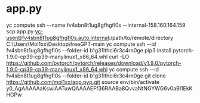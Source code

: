 # app.py

yc compute ssh --name fv4sbn8t1ug8gfhgfl0s --internal-158.160.164.159
scp app.py yc-user@fv4sbn8t1ug8gfhgfl0s.auto.internal:/path/to/remote/directory
C:\Users\Mol1xx\Desktop\freeGPT-main
yc compute ssh --id fv4sbn8t1ug8gfhgfl0s --folder-id b1g31lthci6r3c4rn0ge
pip3 install pytorch-1.9.0-cp39-cp39-manylinux1_x86_64.whl
curl -LO https://github.com/pytorch/pytorch/releases/download/v1.9.0/pytorch-1.9.0-cp39-cp39-manylinux1_x86_64.whl
yc compute ssh --id fv4sbn8t1ug8gfhgfl0s --folder-id b1g31lthci6r3c4rn0ge
git clone https://github.com/mol1xx/app.pyp.git
source env/bin/activate
y0_AgAAAAAaKswiAATuwQAAAAEFf36RAABa8QvvaNtNGYWG6v0aBl1EkKHGPw
